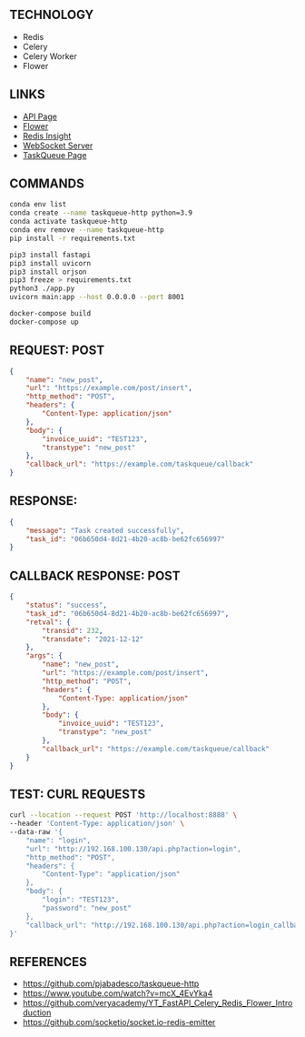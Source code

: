 ## TECHNOLOGY
- Redis
- Celery
- Celery Worker
- Flower

## LINKS
- [API Page](http://localhost/)
- [Flower](http://localhost:5556/)
- [Redis Insight](http://localhost:8001/)
- [WebSocket Server](http://localhost:3000)
- [TaskQueue Page](http://localhost:8888)

## COMMANDS
```sh
conda env list
conda create --name taskqueue-http python=3.9
conda activate taskqueue-http
conda env remove --name taskqueue-http
pip install -r requirements.txt

pip3 install fastapi
pip3 install uvicorn
pip3 install orjson
pip3 freeze > requirements.txt
python3 ./app.py
uvicorn main:app --host 0.0.0.0 --port 8001

docker-compose build
docker-compose up
```

## REQUEST: POST
```json
{
    "name": "new_post",
    "url": "https://example.com/post/insert",
    "http_method": "POST",
    "headers": {
        "Content-Type: application/json"
    },
    "body": {
        "invoice_uuid": "TEST123", 
        "transtype": "new_post"
    },
    "callback_url": "https://example.com/taskqueue/callback"
}
```

## RESPONSE:
```json
{
    "message": "Task created successfully",
    "task_id": "06b650d4-8d21-4b20-ac8b-be62fc656997"
}
```

## CALLBACK RESPONSE: POST
```json
{
    "status": "success",
    "task_id": "06b650d4-8d21-4b20-ac8b-be62fc656997",
    "retval": {
        "transid": 232,
        "transdate": "2021-12-12"
    },
    "args": {
        "name": "new_post",
        "url": "https://example.com/post/insert",
        "http_method": "POST",
        "headers": {
            "Content-Type: application/json"
        },
        "body": {
            "invoice_uuid": "TEST123", 
            "transtype": "new_post"
        },
        "callback_url": "https://example.com/taskqueue/callback"
    }
}
```

## TEST: CURL REQUESTS
```bash
curl --location --request POST 'http://localhost:8888' \
--header 'Content-Type: application/json' \
--data-raw '{
    "name": "login",
    "url": "http://192.168.100.130/api.php?action=login",
    "http_method": "POST",
    "headers": {
        "Content-Type": "application/json"
    },
    "body": {
        "login": "TEST123", 
        "password": "new_post"
    },
    "callback_url": "http://192.168.100.130/api.php?action=login_callback"
}'
```

## REFERENCES
- https://github.com/pjabadesco/taskqueue-http
- https://www.youtube.com/watch?v=mcX_4EvYka4
- https://github.com/veryacademy/YT_FastAPI_Celery_Redis_Flower_Introduction
- https://github.com/socketio/socket.io-redis-emitter
